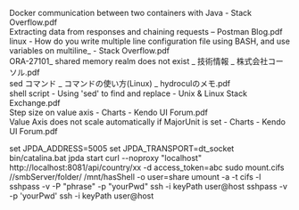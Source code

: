 Docker communication between two containers with Java - Stack Overflow.pdf  
Extracting data from responses and chaining requests – Postman Blog.pdf  
linux - How do you write multiple line configuration file using BASH, and use variables on multiline_ - Stack Overflow.pdf  
ORA-27101_ shared memory realm does not exist _ 技術情報 _ 株式会社コーソル.pdf  
sed コマンド _ コマンドの使い方(Linux) _ hydroculのメモ.pdf  
shell script - Using 'sed' to find and replace - Unix & Linux Stack Exchange.pdf  
Step size on value axis - Charts - Kendo UI Forum.pdf  
Value Axis does not scale automatically if MajorUnit is set - Charts - Kendo UI Forum.pdf  


set JPDA_ADDRESS=5005
set JPDA_TRANSPORT=dt_socket
bin/catalina.bat jpda start
curl --noproxy "localhost" http://localhost:8081/api/country/xx -d access_token=abc
sudo mount.cifs //smbServer/folder/ /mnt/hasShell -o user=share
umount -a -t cifs -l
sshpass -v -P "phrase" -p "yourPwd" ssh -i keyPath user@host
sshpass -v             -p 'yourPwd' ssh -i keyPath user@host
